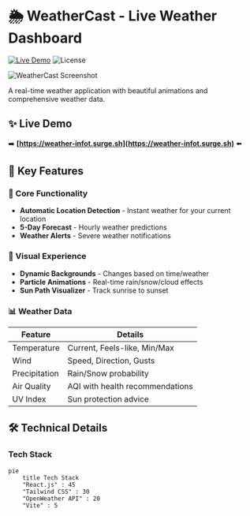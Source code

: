 # 🌦️ WeatherCast - Live Weather Dashboard

[![Live Demo](https://img.shields.io/badge/LIVE-DEMO-brightgreen?style=for-the-badge)](https://weather-infot.surge.sh)
![License](https://img.shields.io/badge/License-MIT-blue?style=for-the-badge)

![WeatherCast Screenshot](./public/screenshot.png)

A real-time weather application with beautiful animations and comprehensive weather data.

## ✨ Live Demo

➡️ **[https://weather-infot.surge.sh](https://weather-infot.surge.sh)** ⬅️

## 🌟 Key Features

### 🎯 Core Functionality
- **Automatic Location Detection** - Instant weather for your current location
- **5-Day Forecast** - Hourly weather predictions
- **Weather Alerts** - Severe weather notifications

### 🌈 Visual Experience
- **Dynamic Backgrounds** - Changes based on time/weather
- **Particle Animations** - Real-time rain/snow/cloud effects
- **Sun Path Visualizer** - Track sunrise to sunset

### 📊 Weather Data
| Feature          | Details                          |
|------------------|----------------------------------|
| Temperature      | Current, Feels-like, Min/Max     |
| Wind             | Speed, Direction, Gusts          |
| Precipitation    | Rain/Snow probability            |
| Air Quality      | AQI with health recommendations  |
| UV Index         | Sun protection advice            |

## 🛠️ Technical Details

### Tech Stack
```mermaid
pie
    title Tech Stack
    "React.js" : 45
    "Tailwind CSS" : 30
    "OpenWeather API" : 20
    "Vite" : 5